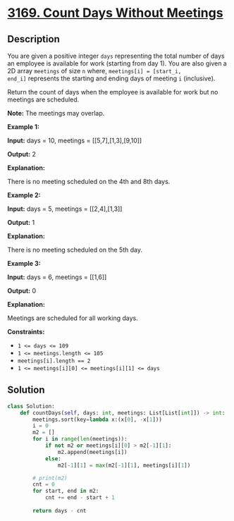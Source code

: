 # [3169. Count Days Without Meetings](https://leetcode.com/problems/count-days-without-meetings/description/?envType=daily-question&envId=2025-03-24)

## Description

You are given a positive integer `days` representing the total number of days an employee is available for work (starting from day 1). You are also given a 2D array `meetings` of size `n` where, `meetings[i] = [start_i, end_i]` represents the starting and ending days of meeting `i` (inclusive).

Return the count of days when the employee is available for work but no meetings are scheduled.

**Note:** The meetings may overlap.

**Example 1:**

**Input:** days = 10, meetings = [[5,7],[1,3],[9,10]]

**Output:** 2

**Explanation:**

There is no meeting scheduled on the 4th and 8th days.

**Example 2:**

**Input:** days = 5, meetings = [[2,4],[1,3]]

**Output:** 1

**Explanation:**

There is no meeting scheduled on the 5th day.

**Example 3:**

**Input:** days = 6, meetings = [[1,6]]

**Output:** 0

**Explanation:**

Meetings are scheduled for all working days.

**Constraints:**

- `1 <= days <= 109`
- `1 <= meetings.length <= 105`
- `meetings[i].length == 2`
- `1 <= meetings[i][0] <= meetings[i][1] <= days`

## Solution

```python
class Solution:
    def countDays(self, days: int, meetings: List[List[int]]) -> int:
        meetings.sort(key=lambda x:(x[0], -x[1]))
        i = 0
        m2 = []
        for i in range(len(meetings)):
            if not m2 or meetings[i][0] > m2[-1][1]:
                m2.append(meetings[i])        
            else:
                m2[-1][1] = max(m2[-1][1], meetings[i][1])

        # print(m2)
        cnt = 0
        for start, end in m2:
            cnt += end - start + 1
        
        return days - cnt
```


